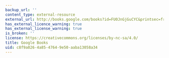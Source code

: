 ```yaml
---
backup_url: ''
content_type: external-resource
external_url: http://books.google.com/books?id=FU0JnGjGuCYC&printsec=frontcover
has_external_licence_warning: true
has_external_license_warning: true
is_broken: ''
license: https://creativecommons.org/licenses/by-nc-sa/4.0/
title: Google Books
uid: c8f9a826-4a85-4764-9e50-aaba13058a34
---
```

